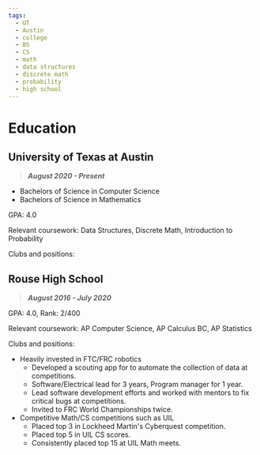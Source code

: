 ```yaml
---
tags:
  - UT
  - Austin
  - college
  - BS
  - CS
  - math
  - data structures
  - discrete math
  - probability
  - high school
---
```

# Education

## University of Texas at Austin
> ***August 2020 - Present***
- Bachelors of Science in Computer Science
- Bachelors of Science in Mathematics

GPA: 4.0

Relevant coursework: Data Structures, Discrete Math, Introduction to Probability

Clubs and positions:

## Rouse High School
> ***August 2016 - July 2020***

GPA: 4.0, Rank: 2/400

Relevant coursework: AP Computer Science, AP Calculus BC, AP Statistics

Clubs and positions: 
* Heavily invested in FTC/FRC robotics
    * Developed a scouting app for to automate the collection of data at competitions.
    * Software/Electrical lead for 3 years, Program manager for 1 year.
    * Lead software development efforts and worked with mentors to fix critical bugs at competitions.
    * Invited to FRC World Championships twice.
* Competitive Math/CS competitions such as UIL
    * Placed top 3 in Lockheed Martin's Cyberquest competition.
    * Placed top 5 in UIL CS scores.
    * Consistently placed top 15 at UIL Math meets.